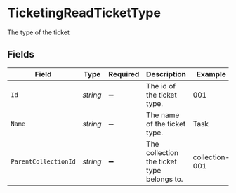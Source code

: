 # TicketingReadTicketType

The type of the ticket


## Fields

| Field                                      | Type                                       | Required                                   | Description                                | Example                                    |
| ------------------------------------------ | ------------------------------------------ | ------------------------------------------ | ------------------------------------------ | ------------------------------------------ |
| `Id`                                       | *string*                                   | :heavy_minus_sign:                         | The id of the ticket type.                 | 001                                        |
| `Name`                                     | *string*                                   | :heavy_minus_sign:                         | The name of the ticket type.               | Task                                       |
| `ParentCollectionId`                       | *string*                                   | :heavy_minus_sign:                         | The collection the ticket type belongs to. | collection-001                             |